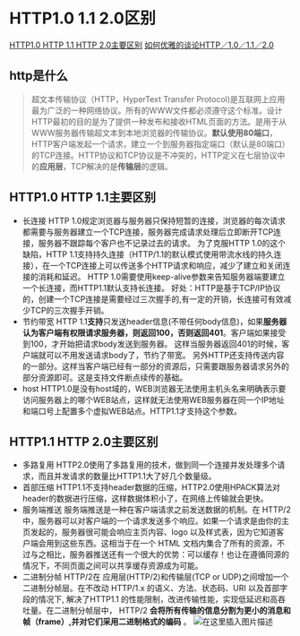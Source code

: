 # HTTP1.0 1.1 2.0区别

[HTTP1.0 HTTP 1.1 HTTP 2.0主要区别](https://blog.csdn.net/linsongbin1/article/details/54980801)
[如何优雅的谈论HTTP／1.0／1.1／2.0](https://www.jianshu.com/p/52d86558ca57)

## http是什么

> 超文本传输协议（HTTP，HyperText Transfer Protocol)是互联网上应用最为广泛的一种网络协议。所有的WWW文件都必须遵守这个标准。设计HTTP最初的目的是为了提供一种发布和接收HTML页面的方法。是用于从WWW服务器传输超文本到本地浏览器的传输协议。**默认使用80端口**，HTTP客户端发起一个请求，建立一个到服务器指定端口（默认是80端口）的TCP连接。HTTP协议和TCP协议是不冲突的，HTTP定义在七层协议中的**应用层**，TCP解决的是**传输层**的逻辑。

## HTTP1.0 HTTP 1.1主要区别

- 长连接
  HTTP 1.0规定浏览器与服务器只保持短暂的连接，浏览器的每次请求都需要与服务器建立一个TCP连接，服务器完成请求处理后立即断开TCP连接，服务器不跟踪每个客户也不记录过去的请求。
  为了克服HTTP 1.0的这个缺陷，HTTP 1.1支持持久连接（HTTP/1.1的默认模式使用带流水线的持久连接），在一个TCP连接上可以传送多个HTTP请求和响应，减少了建立和关闭连接的消耗和延迟。
  HTTP 1.0需要使用keep-alive参数来告知服务器端要建立一个长连接，而HTTP1.1默认支持长连接。
  好处：HTTP是基于TCP/IP协议的，创建一个TCP连接是需要经过三次握手的,有一定的开销，长连接可有效减少TCP的三次握手开销。
- 节约带宽
  HTTP 1.1**支持**只发送header信息(不带任何body信息)，如果**服务器认为客户端有权限请求服务器，则返回100，否则返回401**。客户端如果接受到100，才开始把请求body发送到服务器。
  这样当服务器返回401的时候，客户端就可以不用发送请求body了，节约了带宽。
  另外HTTP还支持传送内容的一部分。这样当客户端已经有一部分的资源后，只需要跟服务器请求另外的部分资源即可。这是支持文件断点续传的基础。
- host
  HTTP1.0是没有host域的，WEB浏览器无法使用主机头名来明确表示要访问服务器上的哪个WEB站点，这样就无法使用WEB服务器在同一个IP地址和端口号上配置多个虚拟WEB站点。HTTP1.1才支持这个参数。

## HTTP1.1 HTTP 2.0主要区别

- 多路复用
  HTTP2.0使用了多路复用的技术，做到同一个连接并发处理多个请求，而且并发请求的数量比HTTP1.1大了好几个数量级。
- 首部压缩
  HTTP1.1不支持header数据的压缩，HTTP2.0使用HPACK算法对header的数据进行压缩，这样数据体积小了，在网络上传输就会更快。
- 服务端推送
  服务端推送是一种在客户端请求之前发送数据的机制。在 HTTP/2 中，服务器可以对客户端的一个请求发送多个响应。如果一个请求是由你的主页发起的，服务器很可能会响应主页内容、logo 以及样式表，因为它知道客户端会用到这些东西。这相当于在一个 HTML 文档内集合了所有的资源，不过与之相比，服务器推送还有一个很大的优势：可以缓存！也让在遵循同源的情况下，不同页面之间可以共享缓存资源成为可能。
- 二进制分帧
  HTTP/2在 应用层(HTTP/2)和传输层(TCP or UDP)之间增加一个二进制分帧层。在不改动 HTTP/1.x 的语义、方法、状态码、URI 以及首部字段的情况下, 解决了HTTP1.1 的性能限制，改进传输性能，实现低延迟和高吞吐量。在二进制分帧层中， HTTP/2 **会将所有传输的信息分割为更小的消息和帧（frame）,并对它们采用二进制格式的编码** 。
   ![在这里插入图片描述](https://img-blog.csdnimg.cn/20190910222230867.png?x-oss-process=image/watermark,type_ZmFuZ3poZW5naGVpdGk,shadow_10,text_aHR0cHM6Ly9ibG9nLmNzZG4ubmV0L2dhbmx1YmFiYTY2Ng==,size_16,color_FFFFFF,t_70)